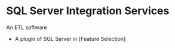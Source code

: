 # SQL Server Integration Services
An ETL software
- A plugin of SQL Server in [Feature Selection]


